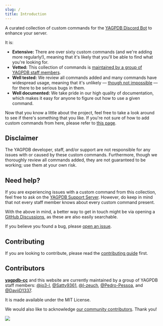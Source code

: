 ```yaml
---
slug: /
title: Introduction
---
```


A curated collection of custom commands for the [YAGPDB Discord Bot](https://yagpdb.xyz) to enhance your server.

It is:

- **Extensive:** There are over sixty custom commands (and we're adding more regularly!), meaning that it's likely that you'll be able to find what you're looking for.
- **Vetted:** This collection of commands is [maintained by a group of YAGPDB staff members](https://github.com/yagpdb-cc/yagpdb-cc#contributors).
- **Well tested:** We review all commands added and many commands have widespread usage, meaning that it's unlikely — [though not impossible](#disclaimer) — for there to be serious bugs in them.
- **Well documented:** We take pride in our high quality of documentation, which makes it easy for anyone to figure out how to use a given command.

Now that you know a little about the project, feel free to take a look around to see if there's something that you like. If you're not sure of how to add custom commands from here, please refer to [this page](adding-ccs).

## Disclaimer

The YAGPDB developer, staff, and/or support are not responsible for any issues with or caused by these custom commands. Furthermore, though we thoroughly review all commands added, they are not guaranteed to be working; use them at your own risk.

## Need help?

If you are experiencing issues with a custom command from this collection, feel free to ask on the [YAGPDB Support Server](https://discord.com/invite/5uVyq2E).
However, do keep in mind that not every staff member knows about every custom command present.

With the above in mind, a better way to get in touch might be via opening a [GitHub Discussions](https://github.com/yagpdb-cc/yagpdb-cc/discussions), as these are 
also easily searchable.

If you believe you found a bug, please [open an issue](https://github.com/yagpdb-cc/yagpdb-cc/issues/new/choose).

## Contributing

If you are looking to contribute, please read the [contributing guide](https://github.com/yagpdb-cc/yagpdb-cc/blob/master/CONTRIBUTING.md) first.

## Contributors

**[yagpdb-cc](https://github.com/yagpdb-cc/yagpdb-cc)** and this website are currently maintained by a group of YAGPDB staff members: [@jo3-l](https://github.com/jo3-l), [@Satty9361](https://github.com/Satty9361), [@l-zeuch](https://github.com/l-zeuch), [@Pedro-Pessoa](https://github.com/Pedro-Pessoa), and [@DaviiD1337](https://github.com/DaviiD1337).

It is made available under the MIT License.

We would also like to acknowledge [our community contributors](https://github.com/yagpdb-cc/yagpdb-cc/graphs/contributors). Thank you!

<a href="https://github.com/yagpdb-cc/yagpdb-cc/graphs/contributors">
<img src="https://contributors-img.web.app/image?repo=yagpdb-cc/yagpdb-cc" />
</a>
